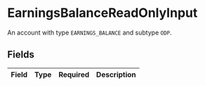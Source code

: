 # EarningsBalanceReadOnlyInput

An account with type `EARNINGS_BALANCE` and subtype `ODP`.


## Fields

| Field       | Type        | Required    | Description |
| ----------- | ----------- | ----------- | ----------- |